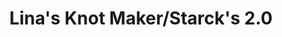 ---
title: "Lina's Knot Maker/Starck's 2.0"
url: /rice-lake/linas-knot-maker-starcks-2-0/
shop: bakery
---